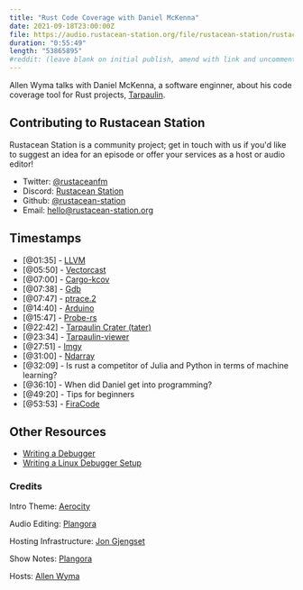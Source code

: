 ```yaml
---
title: "Rust Code Coverage with Daniel McKenna"
date: 2021-09-18T23:00:00Z
file: https://audio.rustacean-station.org/file/rustacean-station/rustacean-station-e037-daniel-mckenna.mp3
duration: "0:55:49"
length: "53865895"
#reddit: (leave blank on initial publish, amend with link and uncomment this line after Reddit thread has been posted)
---
```

Allen Wyma talks with Daniel McKenna, a software enginner, about his code coverage tool for Rust projects, [Tarpaulin](https://github.com/xd009642/tarpaulin).

## Contributing to Rustacean Station

Rustacean Station is a community project; get in touch with us if you'd like to suggest an idea for an episode or offer your services as a host or audio editor!

- Twitter: [@rustaceanfm](https://twitter.com/rustaceanfm)
- Discord: [Rustacean Station](https://discord.gg/cHc3Gyc)
- Github: [@rustacean-station](https://github.com/rustacean-station/)
- Email: [hello@rustacean-station.org](mailto:hello@rustacean-station.org)

## Timestamps 
- [@01:35] - [LLVM](https://llvm.org/) 
- [@05:50] - [Vectorcast](https://www.vector.com/int/en/products/products-a-z/software/vectorcast/)
- [@07:00] - [Cargo-kcov](https://github.com/kennytm/cargo-kcov)
- [@07:38] - [Gdb](https://www.gnu.org/software/gdb/)
- [@07:47] - [ptrace.2](https://man7.org/linux/man-pages/man2/ptrace.2.html)
- [@14:40] - [Arduino](https://www.arduino.cc/)
- [@15:47] - [Probe-rs](https://github.com/probe-rs/probe-rs)
- [@22:42] - [Tarpaulin Crater (tater)](https://github.com/xd009642/tater)
- [@23:34] - [Tarpaulin-viewer](https://github.com/xd009642/tarpaulin-viewer)
- [@27:51] - [Imgy](https://github.com/imgy-image)
- [@31:00] - [Ndarray](https://github.com/rust-ndarray/ndarray)
- [@32:09] - Is rust a competitor of Julia and Python in terms of machine learning?
- [@36:10] - When did Daniel get into programming? 
- [@49:20] - Tips for beginners 
- [@53:53] - [FiraCode](https://github.com/tonsky/FiraCode)

## Other Resources
- [Writing a Debugger](http://system.joekain.com/debugger/)
- [Writing a Linux Debugger Setup](https://blog.tartanllama.xyz/writing-a-linux-debugger-setup/)

### Credits

Intro Theme: [Aerocity](https://twitter.com/AerocityMusic)

Audio Editing: [Plangora](https://twitter.com/plangora)

Hosting Infrastructure: [Jon Gjengset](https://twitter.com/jonhoo/)

Show Notes: [Plangora](https://twitter.com/plangora)

Hosts: [Allen Wyma](https://twitter.com/allenwyma)
